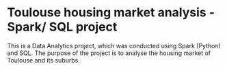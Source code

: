 # Toulouse housing market analysis -Spark/ SQL project

This is a Data Analytics project, which was conducted using Spark (Python) and SQL. The purpose of the project is to analyse the housing market of Toulouse and its suburbs.
